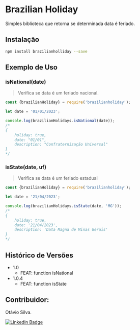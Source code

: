 # Brazilian Holiday

Simples biblioteca que retorna se determinada data é feriado.

## Instalação

```sh
npm install brazilianholliday --save
```

## Exemplo de Uso

### isNational(date)
> Verifica se data é um feriado nacional.

~~~javascript
const {brazilianHoliday} = require('brazilianholiday');

let date = '01/01/2023';

console.log(brazilianHolidays.isNational(date));
/*
{
    holiday: true,
    date: "01/01",
    description: "Confraternização Universal"
}
*/
~~~

### isState(date, uf)
> Verifica se data é um feriado estadual

~~~javascript
const {brazilianHoliday} = require('brazilianholiday');

let date = '21/04/2023';

console.log(brazilianHolidays.isState(date, 'MG'));
/*
{
    holiday: true,
    date: '21/04/2023',
    description: 'Data Magna de Minas Gerais'
}
*/
~~~

## Histórico de Versões

* 1.0
    * FEAT: function isNational
* 1.0.4
    * FEAT: function isState

## Contribuidor:

Otávio Silva.

[![Linkedin Badge](https://img.shields.io/badge/-LinkedIn-blue?style=flat-square&logo=Linkedin&logoColor=white&link=https://www.linkedin.com/in/otaviosilva22/)](https://www.linkedin.com/in/otaviosilva22/)